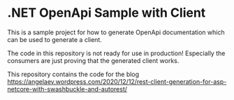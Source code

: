 # .NET OpenApi Sample with Client

This is a sample project for how to generate OpenApi documentation which can be used to generate a client. 

The code in this repository is not ready for use in production! Especially the consumers are just proving that the generated client works.

This repository contains the code for the blog https://angelaev.wordpress.com/2020/12/12/rest-client-generation-for-asp-netcore-with-swashbuckle-and-autorest/
